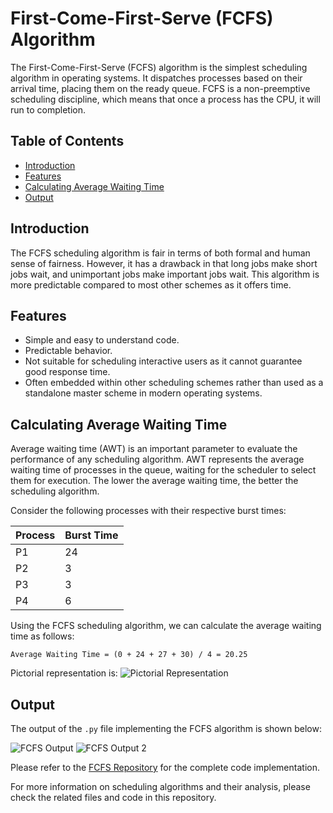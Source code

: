 # First-Come-First-Serve (FCFS) Algorithm

The First-Come-First-Serve (FCFS) algorithm is the simplest scheduling algorithm in operating systems. It dispatches processes based on their arrival time, placing them on the ready queue. FCFS is a non-preemptive scheduling discipline, which means that once a process has the CPU, it will run to completion.

## Table of Contents
- [Introduction](#introduction)
- [Features](#features)
- [Calculating Average Waiting Time](#calculating-average-waiting-time)
- [Output](#output)

## Introduction
The FCFS scheduling algorithm is fair in terms of both formal and human sense of fairness. However, it has a drawback in that long jobs make short jobs wait, and unimportant jobs make important jobs wait. This algorithm is more predictable compared to most other schemes as it offers time.

## Features
- Simple and easy to understand code.
- Predictable behavior.
- Not suitable for scheduling interactive users as it cannot guarantee good response time.
- Often embedded within other scheduling schemes rather than used as a standalone master scheme in modern operating systems.

## Calculating Average Waiting Time
Average waiting time (AWT) is an important parameter to evaluate the performance of any scheduling algorithm. AWT represents the average waiting time of processes in the queue, waiting for the scheduler to select them for execution. The lower the average waiting time, the better the scheduling algorithm.

Consider the following processes with their respective burst times:

| Process | Burst Time |
|---------|------------|
| P1      | 24         |
| P2      | 3          |
| P3      | 3          |
| P4      | 6          |

Using the FCFS scheduling algorithm, we can calculate the average waiting time as follows:

```
Average Waiting Time = (0 + 24 + 27 + 30) / 4 = 20.25
```

Pictorial representation is:
![Pictorial Representation](https://user-images.githubusercontent.com/57552973/184399363-d5f003ce-8698-4e7e-bc81-c6eeb1d2abad.png)

## Output
The output of the `.py` file implementing the FCFS algorithm is shown below:

![FCFS Output](https://user-images.githubusercontent.com/57552973/187034305-6e0b4810-3da7-4f65-8fa4-a5be5488e97a.png)
![FCFS Output 2](https://user-images.githubusercontent.com/57552973/187034211-f5e90a8a-ff3c-4ea4-8f5d-eb01219821f7.png)

Please refer to the [FCFS Repository](https://github.com/Haleshot/OS-Programs/blob/master/First_Come_First_Serve/First_Come_First_Serve.py) for the complete code implementation.

For more information on scheduling algorithms and their analysis, please check the related files and code in this repository.

